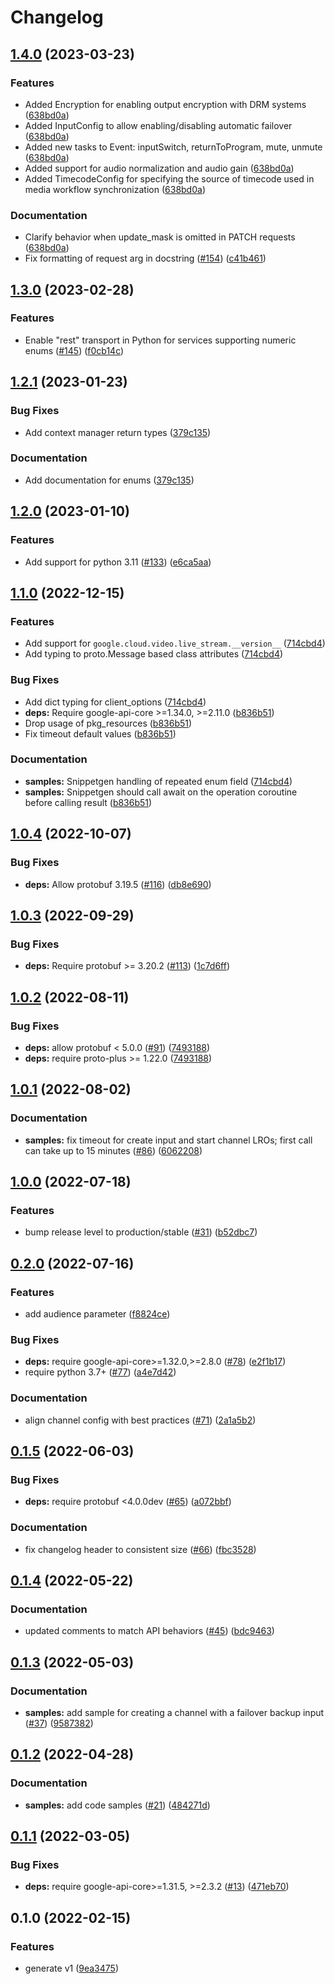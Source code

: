 # Changelog

## [1.4.0](https://github.com/googleapis/python-video-live-stream/compare/v1.3.0...v1.4.0) (2023-03-23)


### Features

* Added Encryption for enabling output encryption with DRM systems ([638bd0a](https://github.com/googleapis/python-video-live-stream/commit/638bd0ac4008b5b2004067dbcd7307899e700f27))
* Added InputConfig to allow enabling/disabling automatic failover ([638bd0a](https://github.com/googleapis/python-video-live-stream/commit/638bd0ac4008b5b2004067dbcd7307899e700f27))
* Added new tasks to Event: inputSwitch, returnToProgram, mute, unmute ([638bd0a](https://github.com/googleapis/python-video-live-stream/commit/638bd0ac4008b5b2004067dbcd7307899e700f27))
* Added support for audio normalization and audio gain ([638bd0a](https://github.com/googleapis/python-video-live-stream/commit/638bd0ac4008b5b2004067dbcd7307899e700f27))
* Added TimecodeConfig for specifying the source of timecode used in media workflow synchronization ([638bd0a](https://github.com/googleapis/python-video-live-stream/commit/638bd0ac4008b5b2004067dbcd7307899e700f27))


### Documentation

* Clarify behavior when update_mask is omitted in PATCH requests ([638bd0a](https://github.com/googleapis/python-video-live-stream/commit/638bd0ac4008b5b2004067dbcd7307899e700f27))
* Fix formatting of request arg in docstring ([#154](https://github.com/googleapis/python-video-live-stream/issues/154)) ([c41b461](https://github.com/googleapis/python-video-live-stream/commit/c41b4613db09b35c92b3f18d09591755ea7039be))

## [1.3.0](https://github.com/googleapis/python-video-live-stream/compare/v1.2.1...v1.3.0) (2023-02-28)


### Features

* Enable "rest" transport in Python for services supporting numeric enums ([#145](https://github.com/googleapis/python-video-live-stream/issues/145)) ([f0cb14c](https://github.com/googleapis/python-video-live-stream/commit/f0cb14c02276e10720da178ff05d63287f39b90e))

## [1.2.1](https://github.com/googleapis/python-video-live-stream/compare/v1.2.0...v1.2.1) (2023-01-23)


### Bug Fixes

* Add context manager return types ([379c135](https://github.com/googleapis/python-video-live-stream/commit/379c1353e33a2625912f7f4e489f17faf8dd1bb8))


### Documentation

* Add documentation for enums ([379c135](https://github.com/googleapis/python-video-live-stream/commit/379c1353e33a2625912f7f4e489f17faf8dd1bb8))

## [1.2.0](https://github.com/googleapis/python-video-live-stream/compare/v1.1.0...v1.2.0) (2023-01-10)


### Features

* Add support for python 3.11 ([#133](https://github.com/googleapis/python-video-live-stream/issues/133)) ([e6ca5aa](https://github.com/googleapis/python-video-live-stream/commit/e6ca5aabc80f70430dc36a35181d8a50d976af78))

## [1.1.0](https://github.com/googleapis/python-video-live-stream/compare/v1.0.4...v1.1.0) (2022-12-15)


### Features

* Add support for `google.cloud.video.live_stream.__version__` ([714cbd4](https://github.com/googleapis/python-video-live-stream/commit/714cbd4098cca36a7768f5c8d99b426e58ebc0a7))
* Add typing to proto.Message based class attributes ([714cbd4](https://github.com/googleapis/python-video-live-stream/commit/714cbd4098cca36a7768f5c8d99b426e58ebc0a7))


### Bug Fixes

* Add dict typing for client_options ([714cbd4](https://github.com/googleapis/python-video-live-stream/commit/714cbd4098cca36a7768f5c8d99b426e58ebc0a7))
* **deps:** Require google-api-core &gt;=1.34.0, >=2.11.0  ([b836b51](https://github.com/googleapis/python-video-live-stream/commit/b836b51773c80bc25599d53d56bed3a88e68ad25))
* Drop usage of pkg_resources ([b836b51](https://github.com/googleapis/python-video-live-stream/commit/b836b51773c80bc25599d53d56bed3a88e68ad25))
* Fix timeout default values ([b836b51](https://github.com/googleapis/python-video-live-stream/commit/b836b51773c80bc25599d53d56bed3a88e68ad25))


### Documentation

* **samples:** Snippetgen handling of repeated enum field ([714cbd4](https://github.com/googleapis/python-video-live-stream/commit/714cbd4098cca36a7768f5c8d99b426e58ebc0a7))
* **samples:** Snippetgen should call await on the operation coroutine before calling result ([b836b51](https://github.com/googleapis/python-video-live-stream/commit/b836b51773c80bc25599d53d56bed3a88e68ad25))

## [1.0.4](https://github.com/googleapis/python-video-live-stream/compare/v1.0.3...v1.0.4) (2022-10-07)


### Bug Fixes

* **deps:** Allow protobuf 3.19.5 ([#116](https://github.com/googleapis/python-video-live-stream/issues/116)) ([db8e690](https://github.com/googleapis/python-video-live-stream/commit/db8e690192ef15766f1bab49d68d25a518c875f5))

## [1.0.3](https://github.com/googleapis/python-video-live-stream/compare/v1.0.2...v1.0.3) (2022-09-29)


### Bug Fixes

* **deps:** Require protobuf >= 3.20.2 ([#113](https://github.com/googleapis/python-video-live-stream/issues/113)) ([1c7d6ff](https://github.com/googleapis/python-video-live-stream/commit/1c7d6ff672487d4e5c79034a41cc053390ca2ac7))

## [1.0.2](https://github.com/googleapis/python-video-live-stream/compare/v1.0.1...v1.0.2) (2022-08-11)


### Bug Fixes

* **deps:** allow protobuf < 5.0.0 ([#91](https://github.com/googleapis/python-video-live-stream/issues/91)) ([7493188](https://github.com/googleapis/python-video-live-stream/commit/749318882fade03988ef26f7dde297e9301fb6fd))
* **deps:** require proto-plus >= 1.22.0 ([7493188](https://github.com/googleapis/python-video-live-stream/commit/749318882fade03988ef26f7dde297e9301fb6fd))

## [1.0.1](https://github.com/googleapis/python-video-live-stream/compare/v1.0.0...v1.0.1) (2022-08-02)


### Documentation

* **samples:** fix timeout for create input and start channel LROs; first call can take up to 15 minutes ([#86](https://github.com/googleapis/python-video-live-stream/issues/86)) ([6062208](https://github.com/googleapis/python-video-live-stream/commit/60622087d88be430cce2ef9c77ffe58b15af24e7))

## [1.0.0](https://github.com/googleapis/python-video-live-stream/compare/v0.2.0...v1.0.0) (2022-07-18)


### Features

* bump release level to production/stable ([#31](https://github.com/googleapis/python-video-live-stream/issues/31)) ([b52dbc7](https://github.com/googleapis/python-video-live-stream/commit/b52dbc7c518dd338bdc221558fc433e5f5057535))

## [0.2.0](https://github.com/googleapis/python-video-live-stream/compare/v0.1.5...v0.2.0) (2022-07-16)


### Features

* add audience parameter ([f8824ce](https://github.com/googleapis/python-video-live-stream/commit/f8824ce3ca3055939a6d2ce407c414e21e140e4b))


### Bug Fixes

* **deps:** require google-api-core>=1.32.0,>=2.8.0 ([#78](https://github.com/googleapis/python-video-live-stream/issues/78)) ([e2f1b17](https://github.com/googleapis/python-video-live-stream/commit/e2f1b17565d44f34b33d8881243fb683fba3f37f))
* require python 3.7+ ([#77](https://github.com/googleapis/python-video-live-stream/issues/77)) ([a4e7d42](https://github.com/googleapis/python-video-live-stream/commit/a4e7d427c504ac1f39e64f7417731832926a2500))


### Documentation

* align channel config with best practices ([#71](https://github.com/googleapis/python-video-live-stream/issues/71)) ([2a1a5b2](https://github.com/googleapis/python-video-live-stream/commit/2a1a5b20f6ecb9530fa48ba22f384d266301a825))

## [0.1.5](https://github.com/googleapis/python-video-live-stream/compare/v0.1.4...v0.1.5) (2022-06-03)


### Bug Fixes

* **deps:** require protobuf <4.0.0dev ([#65](https://github.com/googleapis/python-video-live-stream/issues/65)) ([a072bbf](https://github.com/googleapis/python-video-live-stream/commit/a072bbf7d411b4595e5f915866a839eb52e3d208))


### Documentation

* fix changelog header to consistent size ([#66](https://github.com/googleapis/python-video-live-stream/issues/66)) ([fbc3528](https://github.com/googleapis/python-video-live-stream/commit/fbc3528b4d2f22751c0f5a99bae513668fcb3db5))

## [0.1.4](https://github.com/googleapis/python-video-live-stream/compare/v0.1.3...v0.1.4) (2022-05-22)


### Documentation

* updated comments to match API behaviors ([#45](https://github.com/googleapis/python-video-live-stream/issues/45)) ([bdc9463](https://github.com/googleapis/python-video-live-stream/commit/bdc9463156a63439ef41621405394042d01f3cb9))

## [0.1.3](https://github.com/googleapis/python-video-live-stream/compare/v0.1.2...v0.1.3) (2022-05-03)


### Documentation

* **samples:** add sample for creating a channel with a failover backup input ([#37](https://github.com/googleapis/python-video-live-stream/issues/37)) ([9587382](https://github.com/googleapis/python-video-live-stream/commit/958738237c7c055a3a656ce2c3a7964e49d6b6b1))

## [0.1.2](https://github.com/googleapis/python-video-live-stream/compare/v0.1.1...v0.1.2) (2022-04-28)


### Documentation

* **samples:** add code samples ([#21](https://github.com/googleapis/python-video-live-stream/issues/21)) ([484271d](https://github.com/googleapis/python-video-live-stream/commit/484271de8790e2d9d0d4ea02feb344398317ffe5))

## [0.1.1](https://github.com/googleapis/python-video-live-stream/compare/v0.1.0...v0.1.1) (2022-03-05)


### Bug Fixes

* **deps:** require google-api-core>=1.31.5, >=2.3.2 ([#13](https://github.com/googleapis/python-video-live-stream/issues/13)) ([471eb70](https://github.com/googleapis/python-video-live-stream/commit/471eb700a7c6d928f4d03e9c438be6fa81d85a52))

## 0.1.0 (2022-02-15)


### Features

* generate v1 ([9ea3475](https://github.com/googleapis/python-video-live-stream/commit/9ea347500bc80bb43d8f30d559cfa6b9838ffc46))
